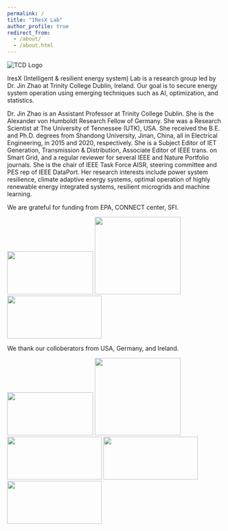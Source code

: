 ```yaml
---
permalink: /
title: "IResX Lab"
author_profile: true
redirect_from: 
  - /about/
  - /about.html
---
```


![TCD Logo](https://JinZhaoTCD.github.io/images/TCD_logo.png)

IresX (Intelligent & resilient energy system) Lab is a research group led by Dr. Jin Zhao at Trinity College Dublin, Ireland.
Our goal is to secure energy system operation using emerging techniques such as AI, optimization, and statistics.

Dr. Jin Zhao is an Assistant Professor at Trinity College Dublin. She is the Alexander von Humboldt Research Fellow of Germany. She was a Research Scientist at The University of Tennessee (UTK), USA. She received the B.E. and Ph.D. degrees from Shandong University, Jinan, China, all in Electrical Engineering, in 2015 and 2020, respectively. She is a Subject Editor of IET Generation, Transmission & Distribution, Associate Editor of IEEE trans. on Smart Grid, and a regular reviewer for several IEEE and Nature Portfolio journals. She is the chair of IEEE Task Force AISR, steering committee  and PES rep of IEEE DataPort. Her research interests include power system resilience, climate adaptive energy systems, optimal operation of highly renewable energy integrated systems, resilient microgrids and machine learning.

We are grateful for funding from EPA, CONNECT center, SFI.

<img src="https://JinZhaoTCD.github.io/images/Irish_EPA_Logo.jpg" width="200" height="100">  <img src="https://JinZhaoTCD.github.io/images/Connect_logo.jpg" width="200" height="180"> <img src="https://JinZhaoTCD.github.io/images/SFI_logo.jpg" width="220" height="100"> 

We thank our colloberators from USA, Germany, and Ireland.

<img src="https://JinZhaoTCD.github.io/images/NREL.png" width="200" height="100">  <img src="https://JinZhaoTCD.github.io/images/PIK.png" width="200" height="180"> <img src="https://JinZhaoTCD.github.io/images/UTK.png" width="220" height="100"> <img src="https://JinZhaoTCD.github.io/images/UCD.jpg" width="220" height="100"> <img src="https://JinZhaoTCD.github.io/images/CURENT.jpg" width="220" height="100"> 

